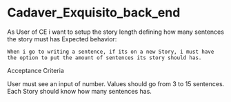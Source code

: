 # Cadaver_Exquisito_back_end
As User of CE i want to setup the story length defining how many sentences the story must has
 Expected behavior:
 
 	When i go to writing a sentence, if its on a new Story, i must have the option to put the amount of sentences its story should has.
 Acceptance Criteria
 
 User must see  an  input of number.
 Values should go from 3 to 15 sentences.
 Each Story should know how many sentences has.
 


